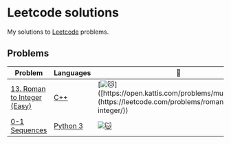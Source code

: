# Leetcode solutions
My solutions to [Leetcode]([https://open.kattis.com/](https://leetcode.com/problemset/)) problems.

## Problems
| Problem | Languages | :link: |
| - | - | - |
| [13. Roman to Integer (Easy)](https://github.com/BitTooWee/Leetcode-Solutions/blob/main/Leetcode13.cpp) | [C++]([https://github.com/JonSteinn/Kattis-Solutions/tree/master/src/%28More%29%20Multiplication/Python%203](https://github.com/BitTooWee/Leetcode-Solutions/blob/main/Leetcode13.cpp)) | [![:cat:]([https://github.com/BitTooWee/Leetcode-Solutions/blob/main/Leetcode_Logo.png](https://leetcode.com/problems/roman-to-integer/))]([https://open.kattis.com/problems/multiplication](https://leetcode.com/problems/roman-to-integer/)) |
| [0-1 Sequences](https://github.com/JonSteinn/Kattis-Solutions/tree/master/src/0-1%20Sequences) | [Python 3](https://github.com/JonSteinn/Kattis-Solutions/tree/master/src/0-1%20Sequences/Python%203) | [![:cat:](https://open.kattis.com/favicon)](https://open.kattis.com/problems/sequences) |
